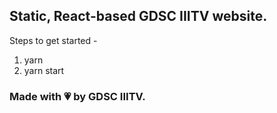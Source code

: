 ## Static, React-based GDSC IIITV website.

Steps to get started -
1. yarn
2. yarn start

### Made with 💗 by GDSC IIITV.
